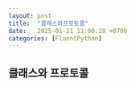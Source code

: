 ```yaml
---
layout: post
title:  "클래스와프로토콜"
date:   2025-01-21 11:00:20 +0700
categories: [FluentPython]
---
```

<script type="text/x-mathjax-config">
MathJax.Hub.Config({tex2jax: {inlineMath: [['<span>$$','<span>$$'], ['\\(','\\)']]}});
</script>
<script type="text/javascript" src="https://cdn.mathjax.org/mathjax/latest/MathJax.js?config=TeX-MML-AM_CHTML">
</script>

## 클래스와 프로토콜
